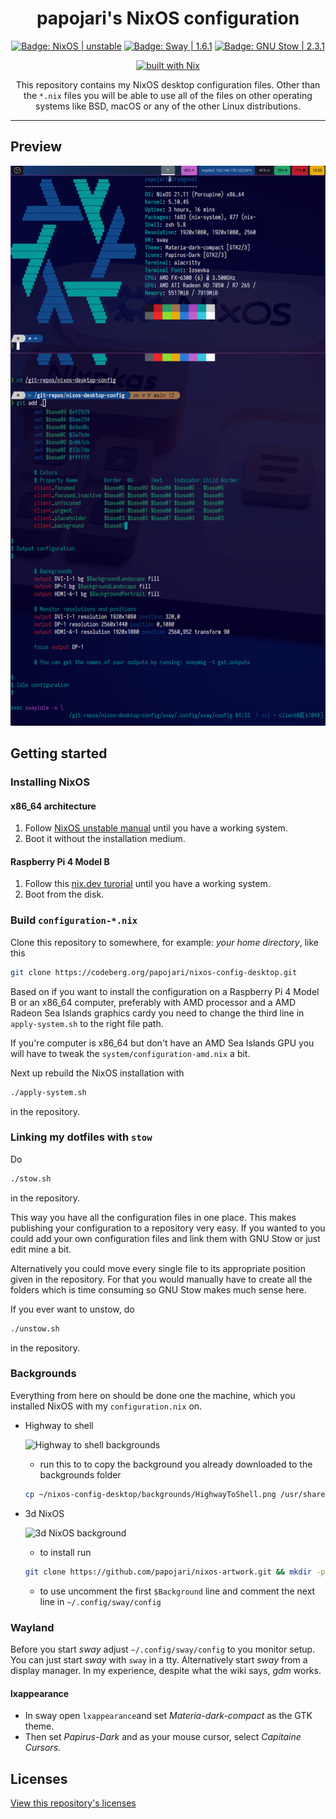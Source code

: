 <div align="center">

<h1>papojari's NixOS configuration</h1>

<p>
  <a href="https://nixos.org/"><img src="https://img.shields.io/badge/NixOS-unstable-blue" alt="Badge: NixOS | unstable"/></a>
  <a href="https://swaywm.org/"><img src="https://img.shields.io/badge/Sway-1.6.1-yellowgreen" alt="Badge: Sway | 1.6.1"/></a>
  <a href="https://swaywm.org/"><img src="https://img.shields.io/badge/GNU%20Stow-2.3.1-yellow" alt="Badge: GNU Stow | 2.3.1"/></a>  
</p>

[![built with Nix](https://builtwithnix.org/badge.svg)](https://builtwithnix.org)

This repository contains my NixOS desktop configuration files. Other than the `*.nix` files you will be able to use all of the files on other operating systems like BSD, macOS or any of the other Linux distributions.

</div>

---

## Preview

![Preview](preview.png)

## Getting started

### Installing NixOS

#### x86_64 architecture

1. Follow [NixOS unstable manual](https://nixos.org/manual/nixos/unstable/) until you have a working system.
2. Boot it without the installation medium.

#### Raspberry Pi 4 Model B

1. Follow this [nix.dev turorial](https://nix.dev/tutorials/installing-nixos-on-a-raspberry-pi) until you have a working system.
2. Boot from the disk.

### Build `configuration-*.nix`

Clone this repository to somewhere, for example: *your home directory*, like this

```bash
git clone https://codeberg.org/papojari/nixos-config-desktop.git
```

Based on if you want to install the configuration on a Raspberry Pi 4 Model B or an x86_64 computer, preferably with AMD processor and a AMD Radeon Sea Islands graphics cardy you need to change the third line in `apply-system.sh` to the right file path.

If you're computer is x86_64 but don't have an AMD Sea Islands GPU you will have to tweak the `system/configuration-amd.nix` a bit.

Next up rebuild the NixOS installation with

```bash
./apply-system.sh
```

in the repository.

### Linking my dotfiles with `stow`

Do

```bash
./stow.sh
```

in the repository.

This way you have all the configuration files in one place. This makes publishing your configuration to a repository very easy. If you wanted to you could add your own configuration files and link them with GNU Stow or just edit mine a bit.

Alternatively you could move every single file to its appropriate position given in the repository. For that you would manually have to create all the folders which is time consuming so GNU Stow makes much sense here.

If you ever want to unstow, do

```bash
./unstow.sh
```

in the repository.

### Backgrounds

Everything from here on should be done one the machine, which you installed NixOS with my `configuration.nix` on.

- Highway to shell

	![Highway to shell backgrounds](https://codeberg.org/papojari/nixos-config-desktop/raw/branch/main/backgrounds/HighwayToShell.png)

	- run this to to copy the background you already downloaded to the backgrounds folder

	```bash
	cp ~/nixos-config-desktop/backgrounds/HighwayToShell.png /usr/share/backgrounds
	```

- 3d NixOS

	![3d NixOS background](https://raw.githubusercontent.com/papojari/nixos-artwork/master/wallpapers/nix-wallpaper-3d-showcase-1920x1080.png)

	- to install run

	```bash
	git clone https://github.com/papojari/nixos-artwork.git && mkdir -p /usr/share/backgrounds/nixos && mv nixos-artwork/wallpapers/* /usr/share/backgrounds/nixos/ && rm -rf nixos-artwork
	```

	- to use uncomment the first `$Background` line and comment the next line in `~/.config/sway/config`

### Wayland

Before you start *sway* adjust `~/.config/sway/config` to you monitor setup. You can just start *sway* with `sway` in a tty. Alternatively start *sway* from a display manager. In my experience, despite what the wiki says, *gdm* works.

#### lxappearance

- In sway open `lxappearance`and set *Materia-dark-compact* as the GTK theme.
- Then set *Papirus-Dark* and as your mouse cursor, select *Capitaine Cursors*.

## Licenses

[View this repository's licenses](https://codeberg.org/papojari/nixos-config-desktop/src/branch/main/Licenses.md)
